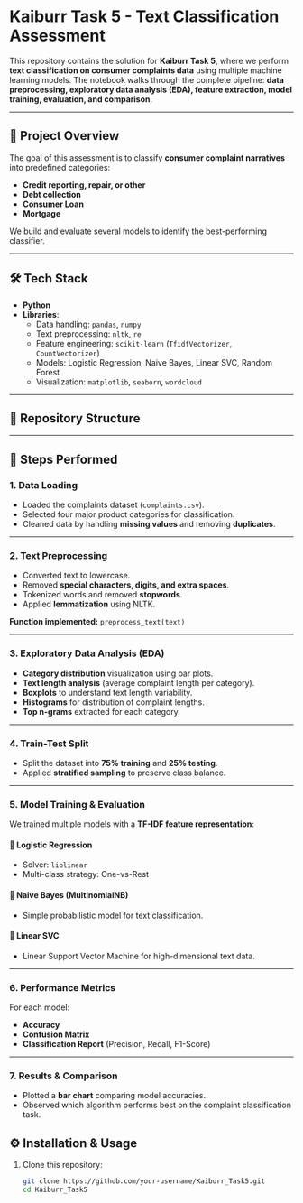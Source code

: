 
# Kaiburr Task 5 - Text Classification Assessment

This repository contains the solution for **Kaiburr Task 5**, where we perform **text classification on consumer complaints data** using multiple machine learning models. The notebook walks through the complete pipeline: **data preprocessing, exploratory data analysis (EDA), feature extraction, model training, evaluation, and comparison**.

---

## 📌 Project Overview
The goal of this assessment is to classify **consumer complaint narratives** into predefined categories:
- **Credit reporting, repair, or other**
- **Debt collection**
- **Consumer Loan**
- **Mortgage**

We build and evaluate several models to identify the best-performing classifier.

---

## 🛠️ Tech Stack
- **Python**
- **Libraries**:
  - Data handling: `pandas`, `numpy`
  - Text preprocessing: `nltk`, `re`
  - Feature engineering: `scikit-learn` (`TfidfVectorizer`, `CountVectorizer`)
  - Models: Logistic Regression, Naive Bayes, Linear SVC, Random Forest
  - Visualization: `matplotlib`, `seaborn`, `wordcloud`

---

## 📂 Repository Structure
---

## 🚀 Steps Performed

### **1. Data Loading**
- Loaded the complaints dataset (`complaints.csv`).
- Selected four major product categories for classification.
- Cleaned data by handling **missing values** and removing **duplicates**.

---

### **2. Text Preprocessing**
- Converted text to lowercase.
- Removed **special characters, digits, and extra spaces**.
- Tokenized words and removed **stopwords**.
- Applied **lemmatization** using NLTK.

**Function implemented:** `preprocess_text(text)`

---

### **3. Exploratory Data Analysis (EDA)**
- **Category distribution** visualization using bar plots.
- **Text length analysis** (average complaint length per category).
- **Boxplots** to understand text length variability.
- **Histograms** for distribution of complaint lengths.
- **Top n-grams** extracted for each category.

---

### **4. Train-Test Split**
- Split the dataset into **75% training** and **25% testing**.
- Applied **stratified sampling** to preserve class balance.

---

### **5. Model Training & Evaluation**
We trained multiple models with a **TF-IDF feature representation**:

#### 🔹 Logistic Regression
- Solver: `liblinear`
- Multi-class strategy: One-vs-Rest

#### 🔹 Naive Bayes (MultinomialNB)
- Simple probabilistic model for text classification.

#### 🔹 Linear SVC
- Linear Support Vector Machine for high-dimensional text data.

---

### **6. Performance Metrics**
For each model:
- **Accuracy**
- **Confusion Matrix**
- **Classification Report** (Precision, Recall, F1-Score)

---

### **7. Results & Comparison**
- Plotted a **bar chart** comparing model accuracies.
- Observed which algorithm performs best on the complaint classification task.



## ⚙️ Installation & Usage
1. Clone this repository:
   ```bash
   git clone https://github.com/your-username/Kaiburr_Task5.git
   cd Kaiburr_Task5


